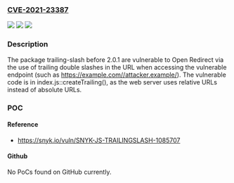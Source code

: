### [CVE-2021-23387](https://cve.mitre.org/cgi-bin/cvename.cgi?name=CVE-2021-23387)
![](https://img.shields.io/static/v1?label=Product&message=trailing-slash&color=blue)
![](https://img.shields.io/static/v1?label=Version&message=%3C%202.0.1%20&color=brighgreen)
![](https://img.shields.io/static/v1?label=Vulnerability&message=Open%20Redirect&color=brighgreen)

### Description

The package trailing-slash before 2.0.1 are vulnerable to Open Redirect via the use of trailing double slashes in the URL when accessing the vulnerable endpoint (such as https://example.com//attacker.example/). The vulnerable code is in index.js::createTrailing(), as the web server uses relative URLs instead of absolute URLs.

### POC

#### Reference
- https://snyk.io/vuln/SNYK-JS-TRAILINGSLASH-1085707

#### Github
No PoCs found on GitHub currently.

